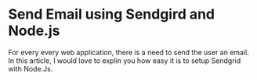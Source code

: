# Send Email using Sendgird and Node.js

For every every web application, there is a need to send the user an email. In this article, I would love to explin you how easy it is to setup Sendgrid with Node.Js. 
